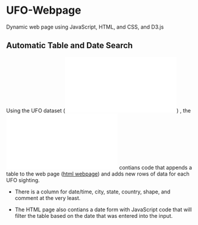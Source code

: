# UFO-Webpage
Dynamic web page using JavaScript, HTML, and CSS, and D3.js

## Automatic Table and Date Search


Using the UFO dataset (![data.js](./static/js/data.js)) , the ![app.js](./static/js/app.js) contians code that appends a table to the web page ([html webpage](./index.html)) and adds new rows of data for each UFO sighting.

  * There is a column for date/time, city, state, country, shape, and comment at the very least.


* The HTML page also contians a date form with JavaScript code that will filter the table based on the date that was entered into the input.
